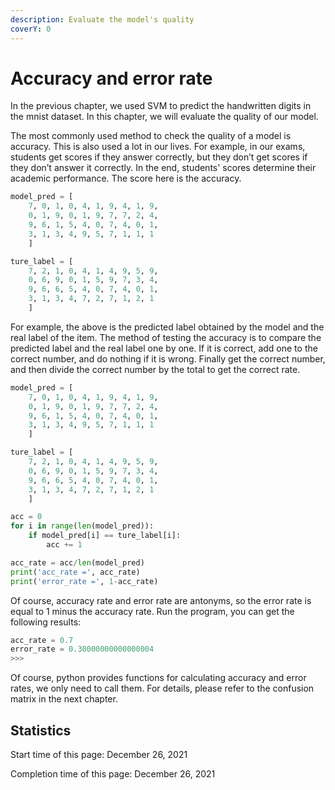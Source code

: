```yaml
---
description: Evaluate the model's quality
coverY: 0
---
```


# Accuracy and error rate

In the previous chapter, we used SVM to predict the handwritten digits in the mnist dataset. In this chapter, we will evaluate the quality of our model.

The most commonly used method to check the quality of a model is accuracy. This is also used a lot in our lives. For example, in our exams, students get scores if they answer correctly, but they don’t get scores if they don’t answer it correctly. In the end, students' scores determine their academic performance. The score here is the accuracy.

```python
model_pred = [
    7, 0, 1, 0, 4, 1, 9, 4, 1, 9,
    0, 1, 9, 0, 1, 9, 7, 7, 2, 4,
    9, 6, 1, 5, 4, 0, 7, 4, 0, 1,
    3, 1, 3, 4, 9, 5, 7, 1, 1, 1
    ]

ture_label = [
    7, 2, 1, 0, 4, 1, 4, 9, 5, 9,
    0, 6, 9, 0, 1, 5, 9, 7, 3, 4,
    9, 6, 6, 5, 4, 0, 7, 4, 0, 1,
    3, 1, 3, 4, 7, 2, 7, 1, 2, 1
    ]
```

For example, the above is the predicted label obtained by the model and the real label of the item. The method of testing the accuracy is to compare the predicted label and the real label one by one. If it is correct, add one to the correct number, and do nothing if it is wrong. Finally get the correct number, and then divide the correct number by the total to get the correct rate.

```python
model_pred = [
    7, 0, 1, 0, 4, 1, 9, 4, 1, 9,
    0, 1, 9, 0, 1, 9, 7, 7, 2, 4,
    9, 6, 1, 5, 4, 0, 7, 4, 0, 1,
    3, 1, 3, 4, 9, 5, 7, 1, 1, 1
    ]

ture_label = [
    7, 2, 1, 0, 4, 1, 4, 9, 5, 9,
    0, 6, 9, 0, 1, 5, 9, 7, 3, 4,
    9, 6, 6, 5, 4, 0, 7, 4, 0, 1,
    3, 1, 3, 4, 7, 2, 7, 1, 2, 1
    ]

acc = 0
for i in range(len(model_pred)):
    if model_pred[i] == ture_label[i]:
        acc += 1

acc_rate = acc/len(model_pred)
print('acc_rate =', acc_rate)
print('error_rate =', 1-acc_rate)
```

Of course, accuracy rate and error rate are antonyms, so the error rate is equal to 1 minus the accuracy rate. Run the program, you can get the following results:

```python
acc_rate = 0.7
error_rate = 0.30000000000000004
>>> 
```

Of course, python provides functions for calculating accuracy and error rates, we only need to call them. For details, please refer to the confusion matrix in the next chapter.

## Statistics

Start time of this page: December 26, 2021

Completion time of this page: December 26, 2021
